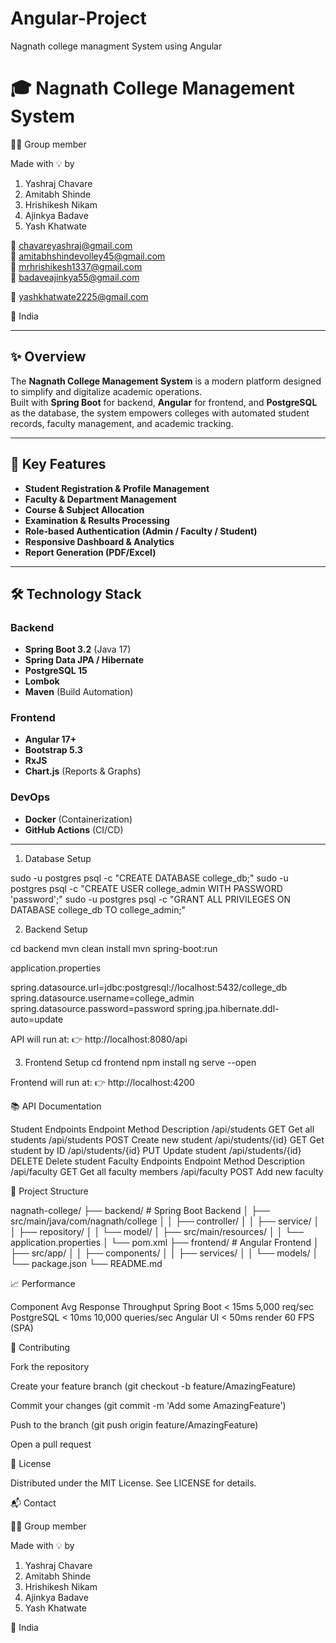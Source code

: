 # Angular-Project
Nagnath college managment System using Angular

# 🎓 Nagnath College Management System

🧑‍💻 Group member  

Made with 💡 by  

1. Yashraj Chavare
2. Amitabh Shinde  
3. Hrishikesh Nikam
4. Ajinkya Badave
5. Yash Khatwate

📧 chavareyashraj@gmail.com  
📧 amitabhshindevolley45@gmail.com  
📧 mrhrishikesh1337@gmail.com  
📧 badaveajinkya55@gmail.com 

📧 yashkhatwate2225@gmail.com   

📍 India  

---

## ✨ Overview

The **Nagnath College Management System** is a modern platform designed to simplify and digitalize academic operations.  
Built with **Spring Boot** for backend, **Angular** for frontend, and **PostgreSQL** as the database, the system empowers colleges with automated student records, faculty management, and academic tracking.  

---

## 🌟 Key Features

- **Student Registration & Profile Management**  
- **Faculty & Department Management**  
- **Course & Subject Allocation**  
- **Examination & Results Processing**  
- **Role-based Authentication (Admin / Faculty / Student)**  
- **Responsive Dashboard & Analytics**  
- **Report Generation (PDF/Excel)**  

---
 

## 🛠 Technology Stack

### Backend
- **Spring Boot 3.2** (Java 17)
- **Spring Data JPA / Hibernate**
- **PostgreSQL 15**
- **Lombok**
- **Maven** (Build Automation)

### Frontend
- **Angular 17+**
- **Bootstrap 5.3**
- **RxJS**
- **Chart.js** (Reports & Graphs)

### DevOps
- **Docker** (Containerization)
- **GitHub Actions** (CI/CD)

---
 

1) Database Setup


sudo -u postgres psql -c "CREATE DATABASE college_db;"
sudo -u postgres psql -c "CREATE USER college_admin WITH PASSWORD 'password';"
sudo -u postgres psql -c "GRANT ALL PRIVILEGES ON DATABASE college_db TO college_admin;"

2) Backend Setup


cd backend
mvn clean install
mvn spring-boot:run


application.properties

spring.datasource.url=jdbc:postgresql://localhost:5432/college_db
spring.datasource.username=college_admin
spring.datasource.password=password
spring.jpa.hibernate.ddl-auto=update


API will run at:
👉 http://localhost:8080/api


3) Frontend Setup
cd frontend
npm install
ng serve --open


Frontend will run at:
👉 http://localhost:4200

📚 API Documentation

Student Endpoints
Endpoint	Method	Description
/api/students	GET	Get all students
/api/students	POST	Create new student
/api/students/{id}	GET	Get student by ID
/api/students/{id}	PUT	Update student
/api/students/{id}	DELETE	Delete student
Faculty Endpoints
Endpoint	Method	Description
/api/faculty	GET	Get all faculty members
/api/faculty	POST	Add new faculty


📂 Project Structure


nagnath-college/
├── backend/                  # Spring Boot Backend
│   ├── src/main/java/com/nagnath/college
│   │   ├── controller/
│   │   ├── service/
│   │   ├── repository/
│   │   └── model/
│   ├── src/main/resources/
│   │   └── application.properties
│   └── pom.xml
├── frontend/                 # Angular Frontend
│   ├── src/app/
│   │   ├── components/
│   │   ├── services/
│   │   └── models/
│   └── package.json
└── README.md



📈 Performance


Component	Avg Response	Throughput
Spring Boot	< 15ms	5,000 req/sec
PostgreSQL	< 10ms	10,000 queries/sec
Angular UI	< 50ms render	60 FPS (SPA)


🤝 Contributing

Fork the repository

Create your feature branch (git checkout -b feature/AmazingFeature)

Commit your changes (git commit -m 'Add some AmazingFeature')

Push to the branch (git push origin feature/AmazingFeature)

Open a pull request



📜 License

Distributed under the MIT License. See LICENSE for details.



📬 Contact

🧑‍💻 Group member  

Made with 💡 by  

1. Yashraj Chavare
2. Amitabh Shinde  
3. Hrishikesh Nikam
4. Ajinkya Badave
5. Yash Khatwate

📍 India
